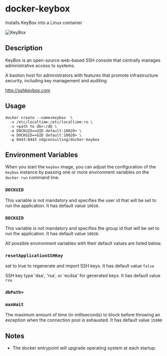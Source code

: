# docker-keybox
Installs KeyBox into a Linux container

![KeyBox](http://sshkeybox.com/img/keybox_40x40.png)

## Description

KeyBox is an open-source web-based SSH console that centrally manages administrative access to systems.

A bastion host for administrators with features that promote infrastructure security, including key management and auditing

http://sshkeybox.com

## Usage

    docker create --name=keybox  \
      -v /etc/localtime:/etc/localtime:ro \
      -v <path to db>:/db \
      -e DOCKUID=<UID default:10020> \
      -e DOCKGID=<GID default:10020> \
      -p 8443:8443 ndgconsulting/docker-keybox

## Environment Variables

When you start the `keybox` image, you can adjust the configuration of the `keybox` instance by passing one or more environment variables on the `docker run` command line.

### `DOCKUID`

This variable is not mandatory and specifies the user id that will be set to run the application. It has default value `10020`.

### `DOCKGID`

This variable is not mandatory and specifies the group id that will be set to run the application. It has default value `10020`.

All possible environment variables with their default values are listed below.

### `resetApplicationSSHKey`

set to true to regenerate and import SSH keys. It has default value `false`


SSH key type 'dsa', 'rsa', or 'ecdsa' for generated keys. It has default value `rsa`



































### `dbPath=`








### `maxWait`

The maximum amount of time (in milliseconds) to block before throwing an exception when the connection pool is exhausted. It has default value `15000`

## Notes

* The docker entrypoint will upgrade operating system at each startup.